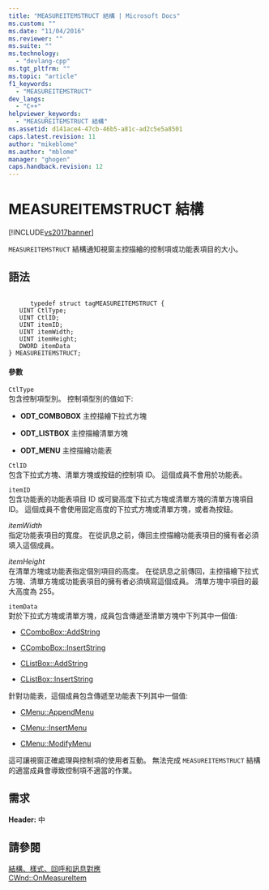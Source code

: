 ```yaml
---
title: "MEASUREITEMSTRUCT 結構 | Microsoft Docs"
ms.custom: ""
ms.date: "11/04/2016"
ms.reviewer: ""
ms.suite: ""
ms.technology: 
  - "devlang-cpp"
ms.tgt_pltfrm: ""
ms.topic: "article"
f1_keywords: 
  - "MEASUREITEMSTRUCT"
dev_langs: 
  - "C++"
helpviewer_keywords: 
  - "MEASUREITEMSTRUCT 結構"
ms.assetid: d141ace4-47cb-46b5-a81c-ad2c5e5a8501
caps.latest.revision: 11
author: "mikeblome"
ms.author: "mblome"
manager: "ghogen"
caps.handback.revision: 12
---
```

# MEASUREITEMSTRUCT 結構
[!INCLUDE[vs2017banner](../../assembler/inline/includes/vs2017banner.md)]

`MEASUREITEMSTRUCT` 結構通知視窗主控描繪的控制項或功能表項目的大小。  
  
## 語法  
  
```  
  
      typedef struct tagMEASUREITEMSTRUCT {  
   UINT CtlType;  
   UINT CtlID;  
   UINT itemID;  
   UINT itemWidth;  
   UINT itemHeight;  
   DWORD itemData  
} MEASUREITEMSTRUCT;  
```  
  
#### 參數  
 `CtlType`  
 包含控制項型別。  控制項型別的值如下:  
  
-   **ODT\_COMBOBOX** 主控描繪下拉式方塊  
  
-   **ODT\_LISTBOX** 主控描繪清單方塊  
  
-   **ODT\_MENU** 主控描繪功能表  
  
 `CtlID`  
 包含下拉式方塊、清單方塊或按鈕的控制項 ID。  這個成員不會用於功能表。  
  
 `itemID`  
 包含功能表的功能表項目 ID 或可變高度下拉式方塊或清單方塊的清單方塊項目 ID。  這個成員不會使用固定高度的下拉式方塊或清單方塊，或者為按鈕。  
  
 *itemWidth*  
 指定功能表項目的寬度。  在從訊息之前，傳回主控描繪功能表項目的擁有者必須填入這個成員。  
  
 *itemHeight*  
 在清單方塊或功能表指定個別項目的高度。  在從訊息之前傳回，主控描繪下拉式方塊、清單方塊或功能表項目的擁有者必須填寫這個成員。  清單方塊中項目的最大高度為 255。  
  
 `itemData`  
 對於下拉式方塊或清單方塊，成員包含傳遞至清單方塊中下列其中一個值:  
  
-   [CComboBox::AddString](../Topic/CComboBox::AddString.md)  
  
-   [CComboBox::InsertString](../Topic/CComboBox::InsertString.md)  
  
-   [CListBox::AddString](../Topic/CListBox::AddString.md)  
  
-   [CListBox::InsertString](../Topic/CListBox::InsertString.md)  
  
 針對功能表，這個成員包含傳遞至功能表下列其中一個值:  
  
-   [CMenu::AppendMenu](../Topic/CMenu::AppendMenu.md)  
  
-   [CMenu::InsertMenu](../Topic/CMenu::InsertMenu.md)  
  
-   [CMenu::ModifyMenu](../Topic/CMenu::ModifyMenu.md)  
  
 這可讓視窗正確處理與控制項的使用者互動。  無法完成 `MEASUREITEMSTRUCT` 結構的適當成員會導致控制項不適當的作業。  
  
## 需求  
 **Header:** 中  
  
## 請參閱  
 [結構、樣式、回呼和訊息對應](../../mfc/reference/structures-styles-callbacks-and-message-maps.md)   
 [CWnd::OnMeasureItem](../Topic/CWnd::OnMeasureItem.md)